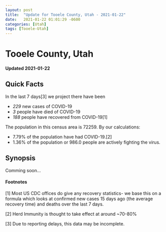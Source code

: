 ```yaml
---
layout: post
title:  "Update for Tooele County, Utah - 2021-01-22"
date:   2021-01-22 01:01:29 -0600
categories: [Utah]
tags: [Tooele-Utah]
---
```


# Tooele County, Utah
#### Updated 2021-01-22

## Quick Facts

In the last 7 days[3] we project there have been
- *229* new cases of COVID-19
- *3* people have died of COVID-19
- *188* people have recovered from COVID-19[1]

The population in this census area is 72259. By our calculations:
- 7.79% of the population have had COVID-19.[2]
- 1.36% of the population or 986.0 people are actively fighting the virus.

## Synopsis

Comming soon...


#### Footnotes

[1] Most US CDC offices do give any recovery statistics- we base this on a formula which looks at confirmed new cases
15 days ago (the average recovery time) and deaths over the last 7 days.

[2] Herd Immunity is thought to take effect at around ~70-80%

[3] Due to reporting delays, this data may be incomplete.
 
    